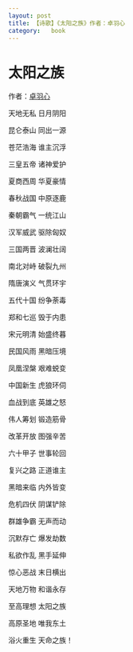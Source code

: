 ```yaml
---
layout: post
title: 【诗歌】《太阳之族》作者：卓羽心
category:	book
---
```


太阳之族
===========================

作者：<a href = "http://www.xp23.com/">卓羽心</a>

天地无私 日月阴阳

昆仑泰山 同出一源

苍茫浩海 谁主沉浮

三皇五帝 诸神爱护

夏商西周 华夏豪情

春秋战国 中原逐鹿

秦朝霸气 一统江山

汉军威武 驱除匈奴

三国两晋 波澜壮阔

南北对峙 破裂九州

隋唐演义 气贯环宇

五代十国 纷争荼毒

郑和七巡 毁于内患

宋元明清 始盛终暮

民国风雨 黑暗压境

凤凰涅槃 艰难蜕变

中国新生 虎狼环伺

血战到底 英雄之怒

伟人筹划 锻造筋骨

改革开放 图强辛苦

六十甲子 世事轮回

复兴之路 正道谁主

黑暗来临 内外皆变

危机四伏 阴谋铲除

群雄争霸 无声而动

沉默存亡 爆发劫数

私欲作乱 黑手延伸

惊心恶战 末日横出

天地万物 和谐永存

至高理想 太阳之族

高原圣地 唯我东土

浴火重生 天命之族！
